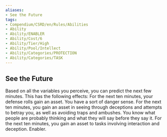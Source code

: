 ```yaml
---
aliases:
- See the Future
tags:
- Compendium/CSRD/en/Rules/Abilities
- Ability
- Ability/ENABLER
- Ability/Cost/6
- Ability/Tier/High
- Ability/Pool/Intellect
- Ability/Categories/PROTECTION
- Ability/Categories/TASK
---
```


  
## See the Future  
Based on all the variables you perceive, you can predict the next few minutes. This has the following effects: For the next ten minutes, your defense rolls gain an asset. You have a sort of danger sense. For the next ten minutes, you gain an asset in seeing through deceptions and attempts to betray you, as well as avoiding traps and ambushes. You know what people are probably thinking and what they will say before they say it. For the next ten minutes, you gain an asset to tasks involving interaction and deception. Enabler. 